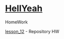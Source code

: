 

# [HellYeah](https://vk.com/ajiex55rus "i'am")
HomeWork


[lesson_12](https://heIIyeah.github.io/HW_12/ "My HW") - Repository HW

